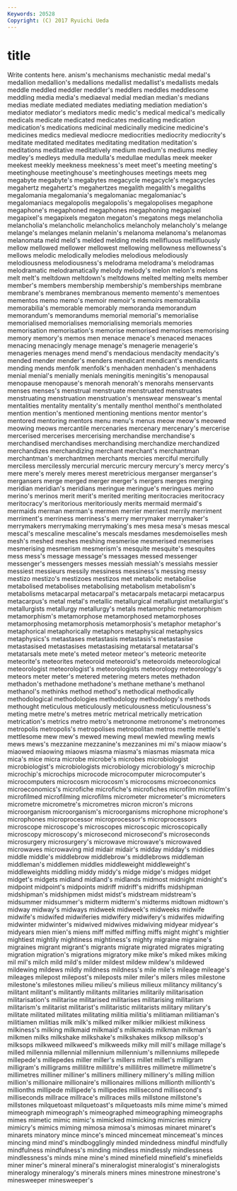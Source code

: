 ```yaml
---
Keywords: 20528 
Copyright: (C) 2017 Ryuichi Ueda
---
```


# title

Write contents here.
anism's
mechanisms mechanistic medal medal's medallion medallion's medallions medallist medallist's medallists
medals meddle meddled meddler meddler's meddlers meddles meddlesome meddling media
media's mediaeval medial median median's medians medias mediate mediated mediates
mediating mediation mediation's mediator mediator's mediators medic medic's medical medical's
medically medicals medicate medicated medicates medicating medication medication's medications medicinal
medicinally medicine medicine's medicines medics medieval mediocre mediocrities mediocrity mediocrity's
meditate meditated meditates meditating meditation meditation's meditations meditative meditatively medium
medium's mediums medley medley's medleys medulla medulla's medullae medullas meek
meeker meekest meekly meekness meekness's meet meet's meeting meeting's meetinghouse
meetinghouse's meetinghouses meetings meets meg megabyte megabyte's megabytes megacycle megacycle's
megacycles megahertz megahertz's megahertzes megalith megalith's megaliths megalomania megalomania's megalomaniac
megalomaniac's megalomaniacs megalopolis megalopolis's megalopolises megaphone megaphone's megaphoned megaphones megaphoning
megapixel megapixel's megapixels megaton megaton's megatons megs melancholia melancholia's melancholic
melancholics melancholy melancholy's melange melange's melanges melanin melanin's melanoma melanoma's
melanomas melanomata meld meld's melded melding melds mellifluous mellifluously mellow
mellowed mellower mellowest mellowing mellowness mellowness's mellows melodic melodically melodies
melodious melodiously melodiousness melodiousness's melodrama melodrama's melodramas melodramatic melodramatically melody
melody's melon melon's melons melt melt's meltdown meltdown's meltdowns melted
melting melts member member's members membership membership's memberships membrane membrane's
membranes membranous memento memento's mementoes mementos memo memo's memoir memoir's
memoirs memorabilia memorabilia's memorable memorably memoranda memorandum memorandum's memorandums memorial
memorial's memorialise memorialised memorialises memorialising memorials memories memorisation memorisation's memorise
memorised memorises memorising memory memory's memos men menace menace's menaced
menaces menacing menacingly menage menage's menagerie menagerie's menageries menages mend
mend's mendacious mendacity mendacity's mended mender mender's menders mendicant mendicant's
mendicants mending mends menfolk menfolk's menhaden menhaden's menhadens menial menial's
menially menials meningitis meningitis's menopausal menopause menopause's menorah menorah's menorahs
menservants menses menses's menstrual menstruate menstruated menstruates menstruating menstruation menstruation's
menswear menswear's mental mentalities mentality mentality's mentally menthol menthol's mentholated
mention mention's mentioned mentioning mentions mentor mentor's mentored mentoring mentors
menu menu's menus meow meow's meowed meowing meows mercantile mercenaries
mercenary mercenary's mercerise mercerised mercerises mercerising merchandise merchandise's merchandised merchandises
merchandising merchandize merchandized merchandizes merchandizing merchant merchant's merchantman merchantman's merchantmen
merchants mercies merciful mercifully merciless mercilessly mercurial mercuric mercury mercury's
mercy mercy's mere mere's merely meres merest meretricious merganser merganser's
mergansers merge merged merger merger's mergers merges merging meridian meridian's
meridians meringue meringue's meringues merino merino's merinos merit merit's merited
meriting meritocracies meritocracy meritocracy's meritorious meritoriously merits mermaid mermaid's mermaids
merman merman's mermen merrier merriest merrily merriment merriment's merriness merriness's
merry merrymaker merrymaker's merrymakers merrymaking merrymaking's mes mesa mesa's mesas
mescal mescal's mescaline mescaline's mescals mesdames mesdemoiselles mesh mesh's meshed
meshes meshing mesmerise mesmerised mesmerises mesmerising mesmerism mesmerism's mesquite mesquite's
mesquites mess mess's message message's messages messed messenger messenger's messengers
messes messiah messiah's messiahs messier messiest messieurs messily messiness messiness's
messing messy mestizo mestizo's mestizoes mestizos met metabolic metabolise metabolised
metabolises metabolising metabolism metabolism's metabolisms metacarpal metacarpal's metacarpals metacarpi metacarpus
metacarpus's metal metal's metallic metallurgical metallurgist metallurgist's metallurgists metallurgy metallurgy's
metals metamorphic metamorphism metamorphism's metamorphose metamorphosed metamorphoses metamorphosing metamorphosis metamorphosis's
metaphor metaphor's metaphorical metaphorically metaphors metaphysical metaphysics metaphysics's metastases metastasis
metastasis's metastasise metastasised metastasises metastasising metatarsal metatarsal's metatarsals mete mete's
meted meteor meteor's meteoric meteorite meteorite's meteorites meteoroid meteoroid's meteoroids
meteorological meteorologist meteorologist's meteorologists meteorology meteorology's meteors meter meter's metered
metering meters metes methadon methadon's methadone methadone's methane methane's methanol
methanol's methinks method method's methodical methodically methodological methodologies methodology methodology's
methods methought meticulous meticulously meticulousness meticulousness's meting metre metre's metres
metric metrical metrically metrication metrication's metrics metro metro's metronome metronome's
metronomes metropolis metropolis's metropolises metropolitan metros mettle mettle's mettlesome mew
mew's mewed mewing mewl mewled mewling mewls mews mews's mezzanine
mezzanine's mezzanines mi mi's miaow miaow's miaowed miaowing miaows miasma
miasma's miasmas miasmata mica mica's mice micra microbe microbe's microbes
microbiologist microbiologist's microbiologists microbiology microbiology's microchip microchip's microchips microcode microcomputer
microcomputer's microcomputers microcosm microcosm's microcosms microeconomics microeconomics's microfiche microfiche's microfiches
microfilm microfilm's microfilmed microfilming microfilms micrometer micrometer's micrometers micrometre micrometre's
micrometres micron micron's microns microorganism microorganism's microorganisms microphone microphone's microphones
microprocessor microprocessor's microprocessors microscope microscope's microscopes microscopic microscopically microscopy microscopy's
microsecond microsecond's microseconds microsurgery microsurgery's microwave microwave's microwaved microwaves microwaving
mid midair midair's midday midday's middies middle middle's middlebrow middlebrow's
middlebrows middleman middleman's middlemen middles middleweight middleweight's middleweights middling middy
middy's midge midge's midges midget midget's midgets midland midland's midlands
midmost midnight midnight's midpoint midpoint's midpoints midriff midriff's midriffs midshipman
midshipman's midshipmen midst midst's midstream midstream's midsummer midsummer's midterm midterm's
midterms midtown midtown's midway midway's midways midweek midweek's midweeks midwife
midwife's midwifed midwiferies midwifery midwifery's midwifes midwifing midwinter midwinter's midwived
midwives midwiving midyear midyear's midyears mien mien's miens miff miffed
miffing miffs might might's mightier mightiest mightily mightiness mightiness's mighty
migraine migraine's migraines migrant migrant's migrants migrate migrated migrates migrating
migration migration's migrations migratory mike mike's miked mikes miking mil
mil's milch mild mild's milder mildest mildew mildew's mildewed mildewing
mildews mildly mildness mildness's mile mile's mileage mileage's mileages milepost
milepost's mileposts miler miler's milers miles milestone milestone's milestones milieu
milieu's milieus milieux militancy militancy's militant militant's militantly militants militaries
militarily militarisation militarisation's militarise militarised militarises militarising militarism militarism's militarist
militarist's militaristic militarists military military's militate militated militates militating militia
militia's militiaman militiaman's militiamen militias milk milk's milked milker milkier
milkiest milkiness milkiness's milking milkmaid milkmaid's milkmaids milkman milkman's milkmen
milks milkshake milkshake's milkshakes milksop milksop's milksops milkweed milkweed's milkweeds
milky mill mill's millage millage's milled millennia millennial millennium millennium's
millenniums millepede millepede's millepedes miller miller's millers millet millet's milligram
milligram's milligrams millilitre millilitre's millilitres millimetre millimetre's millimetres milliner milliner's
milliners millinery millinery's milling million million's millionaire millionaire's millionaires millions
millionth millionth's millionths millipede millipede's millipedes millisecond millisecond's milliseconds millrace
millrace's millraces mills millstone millstone's millstones milquetoast milquetoast's milquetoasts mils
mime mime's mimed mimeograph mimeograph's mimeographed mimeographing mimeographs mimes mimetic
mimic mimic's mimicked mimicking mimicries mimicry mimicry's mimics miming mimosa
mimosa's mimosas minaret minaret's minarets minatory mince mince's minced mincemeat
mincemeat's minces mincing mind mind's mindbogglingly minded mindedness mindful mindfully
mindfulness mindfulness's minding mindless mindlessly mindlessness mindlessness's minds mine mine's
mined minefield minefield's minefields miner miner's mineral mineral's mineralogist mineralogist's
mineralogists mineralogy mineralogy's minerals miners mines minestrone minestrone's minesweeper minesweeper's
